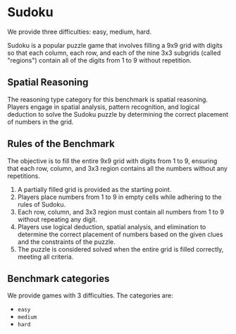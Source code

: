 # Sudoku

We provide three difficulties: easy, medium, hard.

Sudoku is a popular puzzle game that involves filling a 9x9 grid with digits so that each column, each row, and each of the nine 3x3 subgrids (called "regions") contain all of the digits from 1 to 9 without repetition.

## Spatial Reasoning

The reasoning type category for this benchmark is spatial reasoning. Players engage in spatial analysis, pattern recognition, and logical deduction to solve the Sudoku puzzle by determining the correct placement of numbers in the grid.

## Rules of the Benchmark

The objective is to fill the entire 9x9 grid with digits from 1 to 9, ensuring that each row, column, and 3x3 region contains all the numbers without any repetitions.

1) A partially filled grid is provided as the starting point.
2) Players place numbers from 1 to 9 in empty cells while adhering to the rules of Sudoku.
3) Each row, column, and 3x3 region must contain all numbers from 1 to 9 without repeating any digit.
4) Players use logical deduction, spatial analysis, and elimination to determine the correct placement of numbers based on the given clues and the constraints of the puzzle.
5) The puzzle is considered solved when the entire grid is filled correctly, meeting all criteria.

## Benchmark categories
We provide games with 3 difficulties. The categories are:
- `easy`
- `medium`
- `hard`
